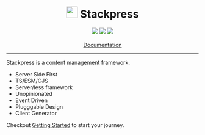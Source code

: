 <div align="center">
  <h1><img height="30" src="https://www.stackpress.io/images/stackpress-logo-icon.png" /> Stackpress</h1>
  <a href="https://www.npmjs.com/package/stackpress"><img src="https://img.shields.io/npm/v/stackpress.svg?style=flat" /></a>
  <a href="https://github.com/stackpress/stackpress/blob/main/LICENSE"><img src="https://img.shields.io/badge/license-Apache%202.0-blue.svg?style=flat" /></a>
  <a href="https://github.com/stackpress/stackpress/commits/main/"><img src="https://img.shields.io/github/last-commit/stackpress/stackpress" /></a>
  <br />
  <br />
  <a href="https://www.stackpress.io/docs/introduction">Documentation</a>
  <br />
  <hr />
</div>

Stackpress is a content management framework. 

 - Server Side First
 - TS/ESM/CJS
 - Server/less framework
 - Unopinionated
 - Event Driven
 - Plugggable Design
 - Client Generator

Checkout [Getting Started](https://www.stackpress.io/docs/getting-started) to start your journey.